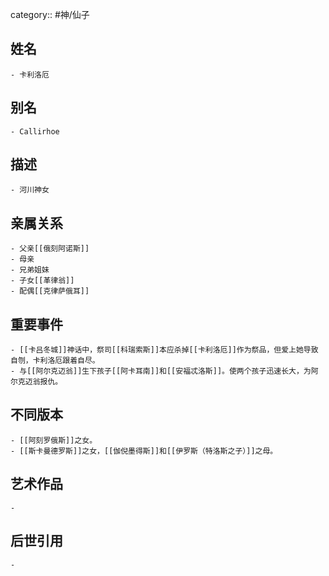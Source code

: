 category:: #神/仙子
## 姓名
	- 卡利洛厄
## 别名
	- Callirhoe
## 描述
	- 河川神女
## 亲属关系
	- 父亲[[俄刻阿诺斯]]
	- 母亲
	- 兄弟姐妹
	- 子女[[革律翁]]
	- 配偶[[克律萨俄耳]]
## 重要事件
	- [[卡吕冬城]]神话中，祭司[[科瑞索斯]]本应杀掉[[卡利洛厄]]作为祭品，但爱上她导致自刎，卡利洛厄跟着自尽。
	- 与[[阿尔克迈翁]]生下孩子[[阿卡耳南]]和[[安福忒洛斯]]。使两个孩子迅速长大，为阿尔克迈翁报仇。
## 不同版本
	- [[阿刻罗俄斯]]之女。
	- [[斯卡曼德罗斯]]之女，[[伽倪墨得斯]]和[[伊罗斯（特洛斯之子）]]之母。
## 艺术作品
	-
## 后世引用
	-
